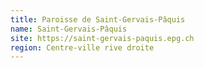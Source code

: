 ```yaml
---
title: Paroisse de Saint-Gervais-Pâquis
name: Saint-Gervais-Pâquis
site: https://saint-gervais-paquis.epg.ch
region: Centre-ville rive droite
---
```

